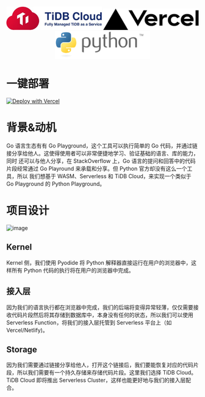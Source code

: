 <p align="center">
  <a href="https://www.pingcap.com/tidb-cloud/"><img src=".github/tidbcloud_logo.jpg" alt="TiDB logo" width="250"/></a>
  <a href="https://vercel.com/"><img src=".github/vercel_logo.svg" alt="Vercel logo" width="250"/></a>
  <a href="https://python.org/"><img src=".github/python_logo.svg" alt="Python logo" width="250"/></a>
</p>

# 一键部署

[![Deploy with Vercel](https://vercel.com/button)](https://vercel.com/new/clone?repository-url=https%3A%2F%2Fgithub.com%2Fzhangyangyu%2Fpython-playground&env=NEXT_PUBLIC_VERCEL_URL&envDescription=The%20URL%20of%20the%20deployment.&envLink=https%3A%2F%2Fvercel.com%2Fdocs%2Fconcepts%2Fprojects%2Fenvironment-variables%23system-environment-variables&project-name=python-playground&repo-name=python-playground&demo-title=Python%20Playground&demo-url=https%3A%2F%2Fpython-playground.vercel.app%2F&integration-ids=oac_coKBVWCXNjJnCEth1zzKoF1j#) 

# 背景&动机

Go 语言生态有有 Go Playground，这个工具可以执行简单的 Go 代码，并通过链接分享给他人。这使得使用者可以非常便捷地学习、验证基础的语言、库的能力，同时
还可以与他人分享，在 StackOverflow 上，Go 语言的提问和回答中的代码片段经常通过 Go Playround 来承载和分享。但 Python 官方却没有这么一个工具，所以
我们想基于 WASM、Serverless 和 TiDB Cloud，来实现一个类似于 Go Playground 的 Python Playground。

# 项目设计

![image](https://user-images.githubusercontent.com/3690895/196034199-fc83b5e2-ff3f-4007-9e16-e93bb27e3f5c.png)

## Kernel

Kernel 侧，我们使用 Pyodide 将 Python 解释器直接运行在用户的浏览器中，这样所有 Python 代码的执行将在用户的浏览器中完成。

## 接入层

因为我们的语言执行都在浏览器中完成，我们的后端将变得异常轻薄，仅仅需要接收代码片段然后将其存储到数据库中，本身没有任何的状态，所以我们可以使用
Serverless Function，将我们的接入层托管到 Serverless 平台上（如 Vercel/Netlify)。

## Storage

因为我们需要通过链接分享给他人，打开这个链接后，我们要能恢复对应的代码片段，所以我们需要有一个持久存储来存储代码片段。这里我们选择 TiDB Cloud。TiDB
Cloud 即将推出 Serverless Cluster，这样也能更好地与我们的接入层配合。
